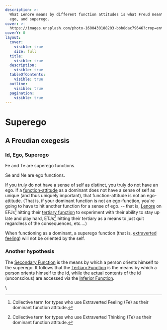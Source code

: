 ```yaml
---
description: >-
  What Lenore means by different function attitudes is what Freud meant by id,
  ego, and superego.
cover: >-
  https://images.unsplash.com/photo-1600430188203-bbb8dac79646?crop=entropy&cs=srgb&fm=jpg&ixid=M3wxOTcwMjR8MHwxfHNlYXJjaHw5fHx0YXJvdHxlbnwwfHx8fDE3NDIzNDc4NjR8MA&ixlib=rb-4.0.3&q=85
coverY: 0
layout:
  cover:
    visible: true
    size: full
  title:
    visible: true
  description:
    visible: true
  tableOfContents:
    visible: true
  outline:
    visible: true
  pagination:
    visible: true
---
```


# Superego

## A Freudian exegesis

### Id, Ego, Superego

Fe and Te are superego functions.

Se and Ne are ego functions.

If you truly do not have a sense of self as distinct, you truly do not have an ego. If a [function-attitude](../fundamentals/function-attitude/) as a dominant does not have a sense of self as unique (and thus uniquely important), that function-attitude is not an ego-attitude. (That is, if your dominant function is not an ego-function, you're going to have to hit another function for a sense of ego. -- that is, [Lenore](../people-and-systems/lenore-thomson.md) on EFJs[^1] hitting their [tertiary function](../fundamentals/function-attitude/cognitive-stack/tertiary-function/) to experiment with their ability to stay up late and play hard, ETJs[^2] hitting their tertiary as a means to just quit regardless of the consequences, etc....)

When functioning as a dominant, a superego function (that is, [extraverted feeling](https://web.archive.org/web/20060627203321/http://greenlightwiki.com/lenore-exegesis/extraverted_feeling)) will not be oriented by the self.

### Another hypothesis

The [Secondary Function](../fundamentals/function-attitude/cognitive-stack/secondary-function/) is the means by which a person orients himself to the superego. It follows that the [Tertiary Function](https://web.archive.org/web/20060627203321/http://greenlightwiki.com/lenore-exegesis/Tertiary_Function) is the means by which a person orients himself to the id, while the actual contents of the id (unconscious) are accessed via the [Inferior Function](https://web.archive.org/web/20060627203321/http://greenlightwiki.com/lenore-exegesis/Inferior_Function).

\


[^1]: Collective term for types who use Extraverted Feeling (Fe) as their dominant function attitude.

[^2]: Collective term for types who use Extraverted Thinking (Te) as their dominant function attitude.
